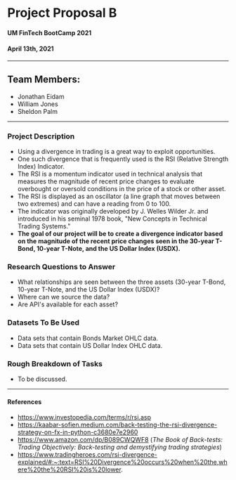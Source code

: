 # Project Proposal B

#### UM FinTech BootCamp 2021

#### April 13th, 2021

---

## Team Members:

- Jonathan Eidam
- William Jones
- Sheldon Palm

---

### Project Description

- Using a divergence in trading is a great way to exploit opportunities.
- One such divergence that is frequently used is the RSI (Relative Strength Index) Indicator.
- The RSI is a momentum indicator used in technical analysis that measures the magnitude of recent price changes to evaluate overbought or oversold conditions in the price of a stock or other asset.
- The RSI is displayed as an oscillator (a line graph that moves between two extremes) and can have a reading from 0 to 100.
- The indicator was originally developed by J. Welles Wilder Jr. and introduced in his seminal 1978 book, "New Concepts in Technical Trading Systems."
- **The goal of our project will be to create a divergence indicator based on the magnitude of the recent price changes seen in the 30-year T-Bond, 10-year T-Note, and the US Dollar Index (USDX).**

### Research Questions to Answer

- What relationships are seen between the three assets (30-year T-Bond, 10-year T-Note, and the US Dollar Index (USDX)?
- Where can we source the data?
- Are API's available for each asset?

### Datasets To Be Used

- Data sets that contain Bonds Market OHLC data.
- Data sets that contain US Dollar Index OHLC data.

### Rough Breakdown of Tasks

- To be discussed.

---

#### References

- https://www.investopedia.com/terms/r/rsi.asp
- https://kaabar-sofien.medium.com/back-testing-the-rsi-divergence-strategy-on-fx-in-python-c3680e7e2960
- https://www.amazon.com/dp/B089CWQWF8 (_The Book of Back-tests: Trading Objectively: Back-testing and demystifying trading strategies_)
- https://www.tradingheroes.com/rsi-divergence-explained/#:~:text=RSI%20Divergence%20occurs%20when%20the,where%20the%20RSI%20is%20lower.
